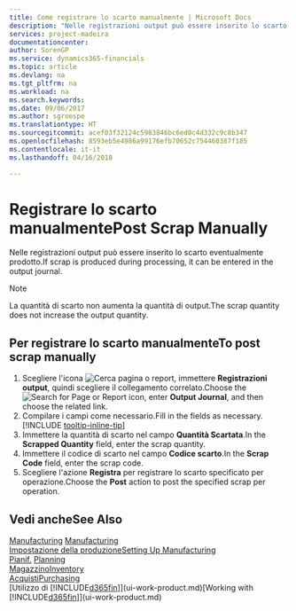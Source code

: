 ```yaml
---
title: Come registrare lo scarto manualmente | Microsoft Docs
description: "Nelle registrazioni output può essere inserito lo scarto eventualmente prodotto. Si noti che la quantità di scarto non va ad aumentare la quantità di output."
services: project-madeira
documentationcenter: 
author: SorenGP
ms.service: dynamics365-financials
ms.topic: article
ms.devlang: na
ms.tgt_pltfrm: na
ms.workload: na
ms.search.keywords: 
ms.date: 09/06/2017
ms.author: sgroespe
ms.translationtype: HT
ms.sourcegitcommit: acef03f32124c5983846bc6ed0c4d332c9c8b347
ms.openlocfilehash: 8593eb5e4986a99176efb70652c754460387f185
ms.contentlocale: it-it
ms.lasthandoff: 04/16/2018

---
```

# <a name="post-scrap-manually"></a><span data-ttu-id="bf56e-104">Registrare lo scarto manualmente</span><span class="sxs-lookup"><span data-stu-id="bf56e-104">Post Scrap Manually</span></span>
<span data-ttu-id="bf56e-105">Nelle registrazioni output può essere inserito lo scarto eventualmente prodotto.</span><span class="sxs-lookup"><span data-stu-id="bf56e-105">If scrap is produced during processing, it can be entered in the output journal.</span></span> 

> [!NOTE]
> <span data-ttu-id="bf56e-106">La quantità di scarto non aumenta la quantità di output.</span><span class="sxs-lookup"><span data-stu-id="bf56e-106">The scrap quantity does not increase the output quantity.</span></span>  

## <a name="to-post-scrap-manually"></a><span data-ttu-id="bf56e-107">Per registrare lo scarto manualmente</span><span class="sxs-lookup"><span data-stu-id="bf56e-107">To post scrap manually</span></span>  
1. <span data-ttu-id="bf56e-108">Scegliere l'icona ![Cerca pagina o report](media/ui-search/search_small.png "icona Cerca pagina o report"), immettere **Registrazioni output**, quindi scegliere il collegamento correlato.</span><span class="sxs-lookup"><span data-stu-id="bf56e-108">Choose the ![Search for Page or Report](media/ui-search/search_small.png "Search for Page or Report icon") icon, enter **Output Journal**, and then choose the related link.</span></span>  
2. <span data-ttu-id="bf56e-109">Compilare i campi come necessario.</span><span class="sxs-lookup"><span data-stu-id="bf56e-109">Fill in the fields as necessary.</span></span> [!INCLUDE [tooltip-inline-tip](includes/tooltip-inline-tip_md.md)]  
3. <span data-ttu-id="bf56e-110">Immettere la quantità di scarto nel campo **Quantità Scartata**.</span><span class="sxs-lookup"><span data-stu-id="bf56e-110">In the **Scrapped Quantity** field, enter the scrap quantity.</span></span>  
4. <span data-ttu-id="bf56e-111">Immettere il codice di scarto nel campo **Codice scarto**.</span><span class="sxs-lookup"><span data-stu-id="bf56e-111">In the **Scrap Code** field, enter the scrap code.</span></span>  
5. <span data-ttu-id="bf56e-112">Scegliere l'azione **Registra** per registrare lo scarto specificato per operazione.</span><span class="sxs-lookup"><span data-stu-id="bf56e-112">Choose the **Post** action to post the specified scrap per operation.</span></span>  

## <a name="see-also"></a><span data-ttu-id="bf56e-113">Vedi anche</span><span class="sxs-lookup"><span data-stu-id="bf56e-113">See Also</span></span>  
<span data-ttu-id="bf56e-114">[Manufacturing](production-manage-manufacturing.md)  </span><span class="sxs-lookup"><span data-stu-id="bf56e-114">[Manufacturing](production-manage-manufacturing.md)  </span></span>  
[<span data-ttu-id="bf56e-115">Impostazione della produzione</span><span class="sxs-lookup"><span data-stu-id="bf56e-115">Setting Up Manufacturing</span></span>](production-configure-production-processes.md)  
<span data-ttu-id="bf56e-116">[Pianif.](production-planning.md)    </span><span class="sxs-lookup"><span data-stu-id="bf56e-116">[Planning](production-planning.md)    </span></span>  
[<span data-ttu-id="bf56e-117">Magazzino</span><span class="sxs-lookup"><span data-stu-id="bf56e-117">Inventory</span></span>](inventory-manage-inventory.md)  
[<span data-ttu-id="bf56e-118">Acquisti</span><span class="sxs-lookup"><span data-stu-id="bf56e-118">Purchasing</span></span>](purchasing-manage-purchasing.md)  
<span data-ttu-id="bf56e-119">[Utilizzo di [!INCLUDE[d365fin](includes/d365fin_md.md)]](ui-work-product.md)</span><span class="sxs-lookup"><span data-stu-id="bf56e-119">[Working with [!INCLUDE[d365fin](includes/d365fin_md.md)]](ui-work-product.md)</span></span>


